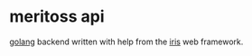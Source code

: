 # meritoss api

[golang](https://golang.org) backend written with help from the [iris](https://github.com/kataras/iris) web framework.
